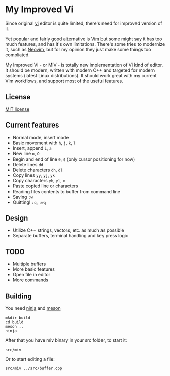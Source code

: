 # My Improved Vi

Since original [vi](https://en.wikipedia.org/wiki/Vi) editor is quite limited,
there's need for improved version of it.

Yet popular and fairly good alternative is [Vim](https://en.wikipedia.org/wiki/Vim_(text_editor))
but some might say it has too much features, and has it's own limitations.
There's some tries to modernize it, such as [Neovim](https://neovim.io/),
but for my opinion they just make some things too compliated.

My Improved Vi - or MIV - is totally new implementation of Vi kind of editor.
It should be modern, written with modern C++ and targeted for modern systems (latest Linux distributions).
It should work great with my current Vim workflows, and support most of the useful features.


## License

[MIT license](LICENSE)


## Current features

- Normal mode, insert mode
- Basic movement with `h`, `j`, `k`, `l`
- Insert, append `i`, `a`
- New line `o`, `O`
- Begin and end of line `0`, `$` (only cursor positioning for now)
- Delete lines `dd`
- Delete characters `dh`, `dl`
- Copy lines `yy`, `yj`, `yk`
- Copy characters `yh`, `yl`, `x`
- Paste copied line or characters
- Reading files contents to buffer from command line
- Saving `:w`
- Quitting! `:q`, `:wq`

## Design

- Utilize C++ strings, vectors, etc. as much as possible
- Separate buffers, terminal handling and key press logic

## TODO

- Multiple buffers
- More basic features
- Open file in editor
- More commands

## Building

You need [ninja](https://ninja-build.org/) and [meson](http://mesonbuild.com/)

    mkdir build
    cd build
    meson ..
    ninja

After that you have miv binary in your src folder, to start it:

    src/miv

Or to start editing a file:

    src/miv ../src/buffer.cpp
